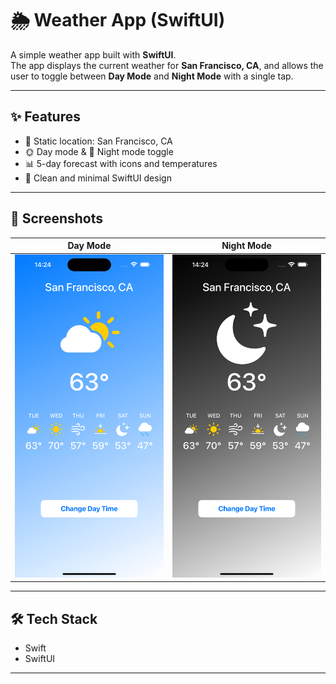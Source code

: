
# 🌦️ Weather App (SwiftUI)

A simple weather app built with **SwiftUI**.  
The app displays the current weather for **San Francisco, CA**, and allows the user to toggle between **Day Mode** and **Night Mode** with a single tap.

---

## ✨ Features
- 📍 Static location: San Francisco, CA  
- 🌞 Day mode & 🌙 Night mode toggle  
- 📊 5-day forecast with icons and temperatures  
- 🎨 Clean and minimal SwiftUI design  

---

## 📸 Screenshots

| Day Mode | Night Mode |
|----------|------------|
| <img src="dayMode.png" width="300"> | <img src="nightMode.png" width="300"> |

---

## 🛠️ Tech Stack
- Swift  
- SwiftUI  

---
